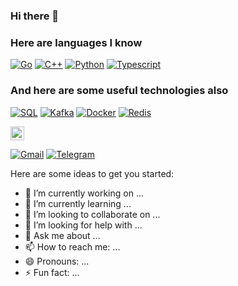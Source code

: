 ### Hi there 👋

### Here are languages I know 
[![Go](https://img.shields.io/badge/Go-v1.18-red)](https://img.shields.io/badge/Go-v1.18-red)
[![C++](https://img.shields.io/badge/C++-+20-blue)](https://img.shields.io/badge/C++-+20-blue)
[![Python](https://img.shields.io/badge/Python-3.10-yellow)](https://img.shields.io/badge/Python-3.10-yellow)
[![Typescript](https://img.shields.io/badge/Typescript-green)](https://img.shields.io/badge/Typescript-green)

### And here are some useful technologies also

[![SQL](https://img.shields.io/badge/SQL-violet)](https://img.shields.io/badge/SQL-orange)
[![Kafka](https://img.shields.io/badge/Kafka-blue)](https://img.shields.io/badge/Kafka-blue)
[![Docker](https://img.shields.io/badge/Docker-yellow)](https://img.shields.io/badge/Docker-yellow)
[![Redis](https://img.shields.io/badge/Redis-grey)](https://img.shields.io/badge/Redis-green)


[<img src="https://img.shields.io/github/followers/LeandraOliveiraS?label=follow&style=social" height="22" title="Follow me" />](https://github.com/LeandraOliveiraS) 


[![Gmail](https://img.shields.io/badge/-Gmail-c14438?style=flat&logo=Gmail&logoColor=white)](mailto:tikhonin.tv@phystech.edu)
[![Telegram](https://img.shields.io/badge/-Telegram-c14438?style=flat&logo=Telegram&logoColor=white)](mailto:tikhonin.tv@phystech.edu)

Here are some ideas to get you started:

- 🔭 I’m currently working on ...
- 🌱 I’m currently learning ...
- 👯 I’m looking to collaborate on ...
- 🤔 I’m looking for help with ...
- 💬 Ask me about ...
- 📫 How to reach me: ...
- 😄 Pronouns: ...
- ⚡ Fun fact: ...

